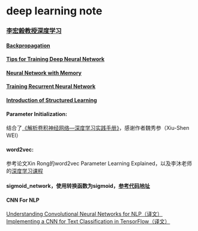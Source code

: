 # deep learning note

### [李宏毅教授深度学习](http://speech.ee.ntu.edu.tw/~tlkagk/courses_MLSD15_2.html '课程地址')

#### [Backpropagation](http://speech.ee.ntu.edu.tw/~tlkagk/courses/MLDS_2015_2/Lecture/DNN%20backprop.ecm.mp4/index.html '反向传播')

#### [Tips for Training Deep Neural Network](http://speech.ee.ntu.edu.tw/~tlkagk/courses/MLDS_2015_2/Lecture/Deep%20More%20(v2).ecm.mp4/index.html '训练神经网络的提示')

#### [Neural Network with Memory](http://speech.ee.ntu.edu.tw/~tlkagk/courses/MLDS_2015_2/Lecture/RNN%20(v4).ecm.mp4/index.html '记忆神经网络')

#### [Training Recurrent Neural Network](http://speech.ee.ntu.edu.tw/~tlkagk/courses/MLDS_2015_2/Lecture/RNN%20training%20(v6).ecm.mp4/index.html '训练循环神经网络')

#### [Introduction of Structured Learning](http://speech.ee.ntu.edu.tw/~tlkagk/courses/MLDS_2015_2/Lecture/Structured%20Introduction%20(v2).ecm.mp4/index.html '结构化学习介绍')

#### Parameter Initialization:
结合了[《解析卷积神经网络—深度学习实践手册》](http://lamda.nju.edu.cn/weixs/book/CNN_book.html '解析卷积神经网络—深度学习实践手册')，感谢作者魏秀参（Xiu-Shen WEI）

#### word2vec: 
参考论文Xin Rong的word2vec Parameter Learning Explained，以及李沐老师的[深度学习课程](http://zh.gluon.ai/chapter_natural-language-processing/index.html '李沐深度学习课程')

#### sigmoid_network，使用转换函数为sigmoid，[参考代码地址](https://github.com/mnielsen/neural-networks-and-deep-learning)

#### CNN For NLP
[Understanding Convolutional Neural Networks for NLP（译文）](http://www.wildml.com/2015/11/understanding-convolutional-neural-networks-for-nlp/ '原文地址')<br />
[Implementing a CNN for Text Classification in TensorFlow（译文）](http://www.wildml.com/2015/12/implementing-a-cnn-for-text-classification-in-tensorflow/ '原文地址')
